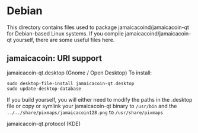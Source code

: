 
Debian
====================
This directory contains files used to package jamaicacoind/jamaicacoin-qt
for Debian-based Linux systems. If you compile jamaicacoind/jamaicacoin-qt yourself, there are some useful files here.

## jamaicacoin: URI support ##


jamaicacoin-qt.desktop  (Gnome / Open Desktop)
To install:

	sudo desktop-file-install jamaicacoin-qt.desktop
	sudo update-desktop-database

If you build yourself, you will either need to modify the paths in
the .desktop file or copy or symlink your jamaicacoin-qt binary to `/usr/bin`
and the `../../share/pixmaps/jamaicacoin128.png` to `/usr/share/pixmaps`

jamaicacoin-qt.protocol (KDE)


